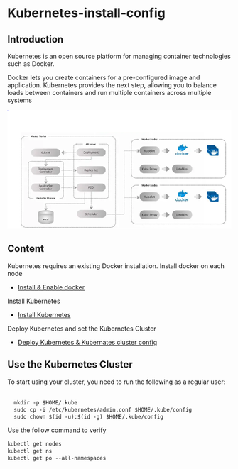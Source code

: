# Kubernetes-install-config

## Introduction

Kubernetes is an open source platform for managing container technologies such as Docker.

Docker lets you create containers for a pre-configured image and application. Kubernetes provides the next step, allowing you to balance loads between containers and run multiple containers across multiple systems

![diagram](docs/k8s.PNG)



## Content

Kubernetes requires an existing Docker installation. Install docker on each node

- [Install & Enable docker](docker-install.md)

Install Kubernetes

- [Install Kubernetes](k8s-install.md)


Deploy Kubernetes and set the Kubernetes Cluster

- [Deploy Kubernetes & Kubernates cluster config](k8s-deploy.md)



## Use the Kubernetes Cluster



To start using your cluster, you need to run the following as a regular user:

```

  mkdir -p $HOME/.kube
  sudo cp -i /etc/kubernetes/admin.conf $HOME/.kube/config
  sudo chown $(id -u):$(id -g) $HOME/.kube/config

```

Use the follow command to verify

```
kubectl get nodes
kubectl get ns
kubectl get po --all-namespaces

```
